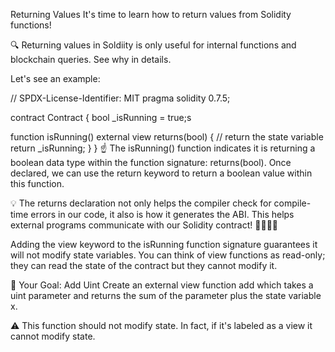 Returning Values
It's time to learn how to return values from Solidity functions!

🔍 Returning values in Soldiity is only useful for internal functions and blockchain queries. See why in details.

Let's see an example:

// SPDX-License-Identifier: MIT
pragma solidity 0.7.5;

contract Contract {
  bool _isRunning = true;s

  function isRunning() external view returns(bool) {
    // return the state variable
    return _isRunning;
  }
}
☝️ The isRunning() function indicates it is returning a boolean data type within the function signature: returns(bool). Once declared, we can use the return keyword to return a boolean value within this function.

💡 The returns declaration not only helps the compiler check for compile-time errors in our code, it also is how it generates the ABI. This helps external programs communicate with our Solidity contract! 👨‍💻👩‍💻

Adding the view keyword to the isRunning function signature guarantees it will not modify state variables. You can think of view functions as read-only; they can read the state of the contract but they cannot modify it.

🏁 Your Goal: Add Uint
Create an external view function add which takes a uint parameter and returns the sum of the parameter plus the state variable x.

⚠️ This function should not modify state. In fact, if it's labeled as a view it cannot modify state.
